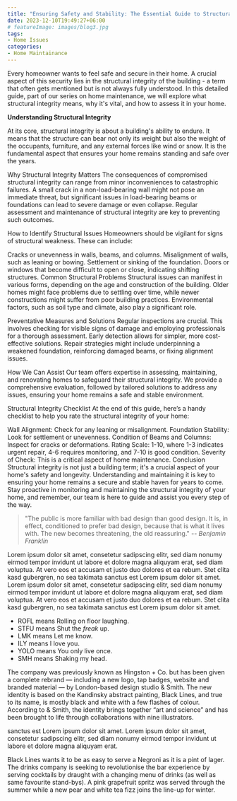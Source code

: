 ```yaml
---
title: "Ensuring Safety and Stability: The Essential Guide to Structural Integrity in Your Home"
date: 2023-12-10T19:49:27+06:00
# featureImage: images/blog3.jpg
tags:
- Home Issues
categories:
- Home Maintainance
---
```


Every homeowner wants to feel safe and secure in their home. A crucial aspect of this security lies in the structural integrity of the building - a term that often gets mentioned but is not always fully understood. In this detailed guide, part of our series on home maintenance, we will explore what structural integrity means, why it's vital, and how to assess it in your home.

<strong>Understanding Structural Integrity</strong>
<p>At its core, structural integrity is about a building's ability to endure. It means that the structure can bear not only its weight but also the weight of the occupants, furniture, and any external forces like wind or snow. It is the fundamental aspect that ensures your home remains standing and safe over the years.</p>

Why Structural Integrity Matters
The consequences of compromised structural integrity can range from minor inconveniences to catastrophic failures. A small crack in a non-load-bearing wall might not pose an immediate threat, but significant issues in load-bearing beams or foundations can lead to severe damage or even collapse. Regular assessment and maintenance of structural integrity are key to preventing such outcomes.

How to Identify Structural Issues
Homeowners should be vigilant for signs of structural weakness. These can include:

Cracks or unevenness in walls, beams, and columns.
Misalignment of walls, such as leaning or bowing.
Settlement or sinking of the foundation.
Doors or windows that become difficult to open or close, indicating shifting structures.
Common Structural Problems
Structural issues can manifest in various forms, depending on the age and construction of the building. Older homes might face problems due to settling over time, while newer constructions might suffer from poor building practices. Environmental factors, such as soil type and climate, also play a significant role.

Preventative Measures and Solutions
Regular inspections are crucial. This involves checking for visible signs of damage and employing professionals for a thorough assessment. Early detection allows for simpler, more cost-effective solutions. Repair strategies might include underpinning a weakened foundation, reinforcing damaged beams, or fixing alignment issues.

How We Can Assist
Our team offers expertise in assessing, maintaining, and renovating homes to safeguard their structural integrity. We provide a comprehensive evaluation, followed by tailored solutions to address any issues, ensuring your home remains a safe and stable environment.

Structural Integrity Checklist
At the end of this guide, here’s a handy checklist to help you rate the structural integrity of your home:

Wall Alignment: Check for any leaning or misalignment.
Foundation Stability: Look for settlement or unevenness.
Condition of Beams and Columns: Inspect for cracks or deformations.
Rating Scale: 1-10, where 1-3 indicates urgent repair, 4-6 requires monitoring, and 7-10 is good condition.
Severity of Check: This is a critical aspect of home maintenance.
Conclusion
Structural integrity is not just a building term; it's a crucial aspect of your home's safety and longevity. Understanding and maintaining it is key to ensuring your home remains a secure and stable haven for years to come. Stay proactive in monitoring and maintaining the structural integrity of your home, and remember, our team is here to guide and assist you every step of the way.
> "The public is more familiar with bad design than good design. It is, in effect, conditioned to prefer bad design, because that is what it lives with. The new becomes threatening, the old reassuring."
> <cite>-- Benjamin Franklin</cite>

Lorem ipsum dolor sit amet, consetetur sadipscing elitr, sed diam nonumy eirmod tempor invidunt ut labore et dolore magna aliquyam erat, sed diam voluptua. At vero eos et accusam et justo duo dolores et ea rebum. Stet clita kasd gubergren, no sea takimata sanctus est Lorem ipsum dolor sit amet. Lorem ipsum dolor sit amet, consetetur sadipscing elitr, sed diam nonumy eirmod tempor invidunt ut labore et dolore magna aliquyam erat, sed diam voluptua. At vero eos et accusam et justo duo dolores et ea rebum. Stet clita kasd gubergren, no sea takimata sanctus est Lorem ipsum dolor sit amet.

- ROFL means Rolling on floor laughing.
- STFU means Shut the _freak_ up.
- LMK means Let me know.
- ILY means I love you.
- YOLO means You only live once.
- SMH means Shaking my head.

The company was previously known as Hingston + Co. but has been given a complete rebrand — including a new logo, tap badges, website and branded material — by London-based design studio & Smith. The new identity is based on the Kandinsky abstract painting, Black Lines, and true to its name, is mostly black and white with a few flashes of colour. According to & Smith, the identity brings together “art and science” and has been brought to life through collaborations with nine illustrators.

sanctus est Lorem ipsum dolor sit amet. Lorem ipsum dolor sit amet, consetetur sadipscing elitr, sed diam nonumy eirmod tempor invidunt ut labore et dolore magna aliquyam erat.

Black Lines wants it to be as easy to serve a Negroni as it is a pint of lager. The drinks company is seeking to revolutionise the bar experience by serving cocktails by draught with a changing menu of drinks (as well as same favourite stand-bys). A pink grapefruit spritz was served through the summer while a new pear and white tea fizz joins the line-up for winter.
